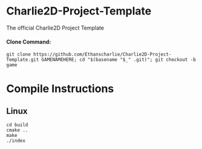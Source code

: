 # Charlie2D-Project-Template
The official Charlie2D Project Template

#### Clone Command:
```
git clone https://github.com/Ethanscharlie/Charlie2D-Project-Template.git GAMENAMEHERE; cd "$(basename "$_" .git)"; git checkout -b game
```

# Compile Instructions
## Linux
```mkdir build
cd build
cmake ..
make
./index
```
